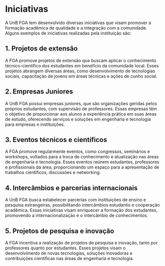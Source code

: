 <!DOCTYPE html>
<html>

<head>
<meta charset="UTF-8">
<title>Iniciativas UnB FGA</title>

<link rel="stylesheet" href="./css/paginas.css">

</head>

<body>

<div class="container">
<h1>Iniciativas</h1>

<div class="explicacao">
<p>A UnB FGA tem desenvolvido diversas iniciativas que visam promover a formação acadêmica de
qualidade e a integração com a comunidade. Alguns exemplos de iniciativas realizadas pela
instituição são:
</p>
</div>

<div class="square-text">
<h2>1. Projetos de extensão</h2>
<p>A FGA promove projetos de extensão que buscam aplicar o conhecimento técnico-científico dos estudantes em benefício da comunidade local. Esses projetos abrangem diversas áreas, como desenvolvimento de tecnologias sociais, capacitação de jovens em áreas técnicas e ações de cunho social.
</p>
</div>

<div class="square-text">
<h2>2. Empresas Juniores</h2>
<p>A UnB FGA possui empresas juniores, que são organizações geridas pelos próprios estudantes, com supervisão de professores. Essas empresas têm o objetivo de proporcionar aos alunos a experiência prática em suas áreas de estudo, oferecendo serviços e soluções em engenharia e tecnologia para empresas e instituições.</p>
</div>

<div class="square-text">
<h2>3. Eventos técnicos e científicos</h2>
<p>A FGA promove regularmente eventos, como congressos, seminários e workshops, voltados para a troca de conhecimento e atualização nas áreas de engenharia e tecnologia. Esses eventos reúnem estudantes, professores e profissionais da área, proporcionando um espaço para a apresentação de trabalhos científicos, discussões e networking.</p>
</div>

<div class="square-text">
<h2>4. Intercâmbios e parcerias internacionais</h2>
<p>A UnB FGA busca estabelecer parcerias com instituições de ensino e pesquisa estrangeiras, possibilitando intercâmbios estudantis e cooperação acadêmica. Essas iniciativas visam enriquecer a formação dos estudantes, promovendo a internacionalização e o intercâmbio de conhecimentos.</p>
</div>

<div class="square-text">
<h2>5. Projetos de pesquisa e inovação</h2>
<p>A FGA incentiva a realização de projetos de pesquisa e inovação, tanto por professores quanto por estudantes. Esses projetos visam o desenvolvimento de novas tecnologias, soluções inovadoras e contribuições científicas nas áreas de engenharia e tecnologia.</p>
</div>
</div>

</body>
</html>